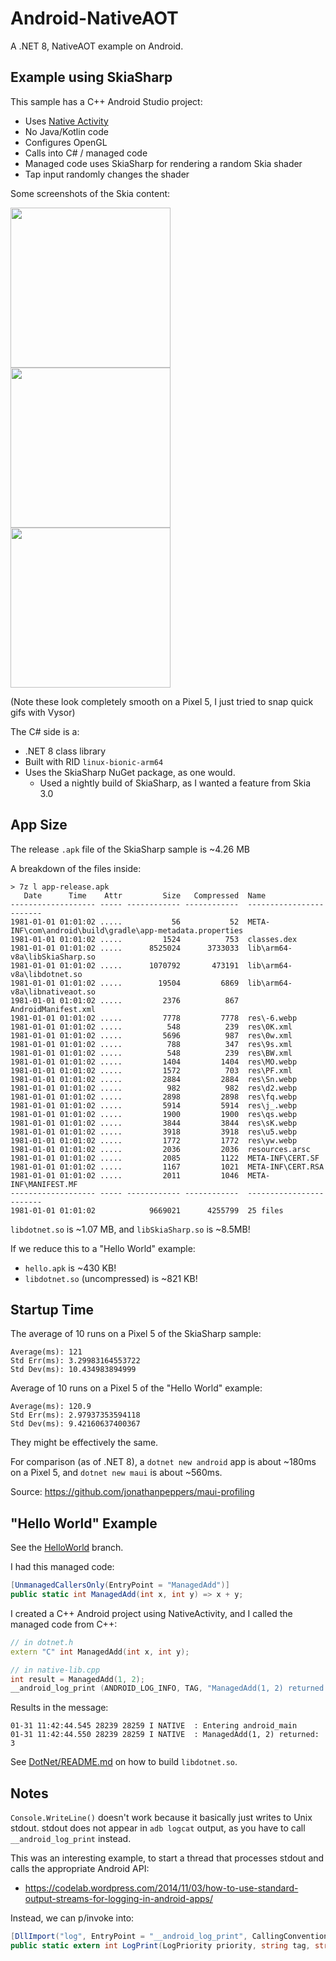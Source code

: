 # Android-NativeAOT

A .NET 8, NativeAOT example on Android.

## Example using SkiaSharp

This sample has a C++ Android Studio project:

* Uses [Native Activity](https://developer.android.com/ndk/samples/sample_na)
* No Java/Kotlin code
* Configures OpenGL
* Calls into C# / managed code
* Managed code uses SkiaSharp for rendering a random Skia shader
* Tap input randomly changes the shader

Some screenshots of the Skia content:

<img width="256" src="docs/screenshot1.gif" />
<img width="256" src="docs/screenshot2.gif" />
<img width="256" src="docs/screenshot3.gif" />

(Note these look completely smooth on a Pixel 5, I just tried to snap quick gifs with Vysor)

The C# side is a:

* .NET 8 class library
* Built with RID `linux-bionic-arm64`
* Uses the SkiaSharp NuGet package, as one would.
  * Used a nightly build of SkiaSharp, as I wanted a feature from Skia 3.0

## App Size

The release `.apk` file of the SkiaSharp sample is ~4.26 MB

A breakdown of the files inside:

```
> 7z l app-release.apk
   Date      Time    Attr         Size   Compressed  Name
------------------- ----- ------------ ------------  ------------------------
1981-01-01 01:01:02 .....           56           52  META-INF\com\android\build\gradle\app-metadata.properties
1981-01-01 01:01:02 .....         1524          753  classes.dex
1981-01-01 01:01:02 .....      8525024      3733033  lib\arm64-v8a\libSkiaSharp.so
1981-01-01 01:01:02 .....      1070792       473191  lib\arm64-v8a\libdotnet.so
1981-01-01 01:01:02 .....        19504         6869  lib\arm64-v8a\libnativeaot.so
1981-01-01 01:01:02 .....         2376          867  AndroidManifest.xml
1981-01-01 01:01:02 .....         7778         7778  res\-6.webp
1981-01-01 01:01:02 .....          548          239  res\0K.xml
1981-01-01 01:01:02 .....         5696          987  res\0w.xml
1981-01-01 01:01:02 .....          788          347  res\9s.xml
1981-01-01 01:01:02 .....          548          239  res\BW.xml
1981-01-01 01:01:02 .....         1404         1404  res\MO.webp
1981-01-01 01:01:02 .....         1572          703  res\PF.xml
1981-01-01 01:01:02 .....         2884         2884  res\Sn.webp
1981-01-01 01:01:02 .....          982          982  res\d2.webp
1981-01-01 01:01:02 .....         2898         2898  res\fq.webp
1981-01-01 01:01:02 .....         5914         5914  res\j_.webp
1981-01-01 01:01:02 .....         1900         1900  res\qs.webp
1981-01-01 01:01:02 .....         3844         3844  res\sK.webp
1981-01-01 01:01:02 .....         3918         3918  res\u5.webp
1981-01-01 01:01:02 .....         1772         1772  res\yw.webp
1981-01-01 01:01:02 .....         2036         2036  resources.arsc
1981-01-01 01:01:02 .....         2085         1122  META-INF\CERT.SF
1981-01-01 01:01:02 .....         1167         1021  META-INF\CERT.RSA
1981-01-01 01:01:02 .....         2011         1046  META-INF\MANIFEST.MF
------------------- ----- ------------ ------------  ------------------------
1981-01-01 01:01:02            9669021      4255799  25 files
```

`libdotnet.so` is ~1.07 MB, and `libSkiaSharp.so` is ~8.5MB!

If we reduce this to a "Hello World" example:

* `hello.apk` is ~430 KB!
* `libdotnet.so` (uncompressed) is ~821 KB!

## Startup Time

The average of 10 runs on a Pixel 5 of the SkiaSharp sample:

```log
Average(ms): 121
Std Err(ms): 3.29983164553722
Std Dev(ms): 10.434983894999
```

Average of 10 runs on a Pixel 5 of the "Hello World" example:

```log
Average(ms): 120.9
Std Err(ms): 2.97937353594118
Std Dev(ms): 9.42160637400367
```

They might be effectively the same.

For comparison (as of .NET 8), a `dotnet new android` app is about ~180ms on a
Pixel 5, and `dotnet new maui` is about ~560ms.

Source: https://github.com/jonathanpeppers/maui-profiling

## "Hello World" Example

See the [HelloWorld](https://github.com/jonathanpeppers/Android-NativeAOT/tree/HelloWorld) branch.

I had this managed code:

```csharp
[UnmanagedCallersOnly(EntryPoint = "ManagedAdd")]
public static int ManagedAdd(int x, int y) => x + y;
```

I created a C++ Android project using NativeActivity, and I called the managed
code from C++:

```c++
// in dotnet.h
extern "C" int ManagedAdd(int x, int y);

// in native-lib.cpp
int result = ManagedAdd(1, 2);
__android_log_print (ANDROID_LOG_INFO, TAG, "ManagedAdd(1, 2) returned: %i", result);
```

Results in the message:

```log
01-31 11:42:44.545 28239 28259 I NATIVE  : Entering android_main
01-31 11:42:44.550 28239 28259 I NATIVE  : ManagedAdd(1, 2) returned: 3
```

See [DotNet/README.md](DotNet/README.md) on how to build `libdotnet.so`.

## Notes

`Console.WriteLine()` doesn't work because it basically just writes to Unix stdout. stdout does not appear in `adb logcat` output, as you have to call `__android_log_print` instead.

This was an interesting example, to start a thread that processes stdout and calls the appropriate Android API:

* https://codelab.wordpress.com/2014/11/03/how-to-use-standard-output-streams-for-logging-in-android-apps/

Instead, we can p/invoke into:

```csharp
[DllImport("log", EntryPoint = "__android_log_print", CallingConvention = CallingConvention.Cdecl)]
public static extern int LogPrint(LogPriority priority, string tag, string format);
```
